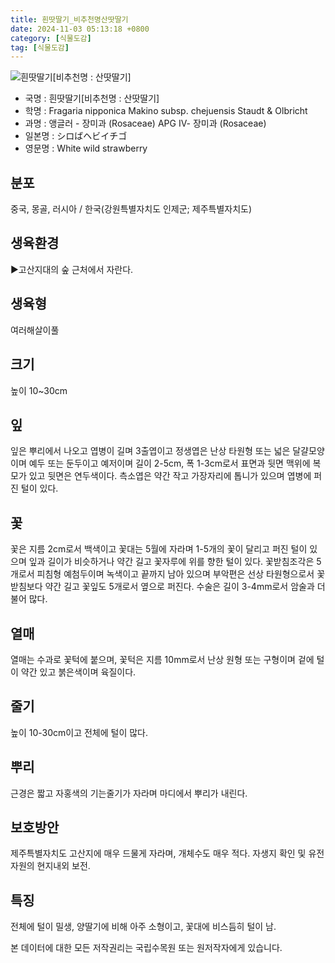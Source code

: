 ```yaml
---
title: 흰땃딸기_비추천명산땃딸기
date: 2024-11-03 05:13:18 +0800
category: [식물도감]
tag: [식물도감]
---
```




![흰땃딸기[비추천명 : 산땃딸기]](/fileUpload/plants/basic/Rosaceae/Fragaria/13337/1_th2.JPG)
- 국명 : 흰땃딸기[비추천명 : 산땃딸기]
- 학명 : Fragaria nipponica Makino subsp. chejuensis Staudt & Olbricht
- 과명 : 앵글러 - 장미과 (Rosaceae) APG Ⅳ- 장미과 (Rosaceae)
- 일본명 : シロばヘビイチゴ
- 영문명 : White wild strawberry


## 분포
중국, 몽골, 러시아 / 한국(강원특별자치도 인제군; 제주특별자치도) 
## 생육환경
▶고산지대의 숲 근처에서 자란다.
## 생육형
여러해살이풀 
## 크기
높이 10~30cm
## 잎
잎은 뿌리에서 나오고 엽병이 길며 3출엽이고 정생엽은 난상 타원형 또는 넓은 달걀모양이며 예두 또는 둔두이고 예저이며 길이 2-5cm, 폭 1-3cm로서 표면과 뒷면 맥위에 복모가 있고 뒷면은 연두색이다. 측소엽은 약간 작고 가장자리에 톱니가 있으며 엽병에 퍼진 털이 있다.
## 꽃
꽃은 지름 2cm로서 백색이고 꽃대는 5월에 자라며 1-5개의 꽃이 달리고 퍼진 털이 있으며 잎과 길이가 비슷하거나 약간 길고 꽃자루에 위를 향한 털이 있다. 꽃받침조각은 5개로서 피침형 예첨두이며 녹색이고 끝까지 남아 있으며 부악편은 선상 타원형으로서 꽃받침보다 약간 길고 꽃잎도 5개로서 옆으로 퍼진다. 수술은 길이 3-4mm로서 암술과 더불어 많다.
## 열매
열매는 수과로 꽃턱에 붙으며, 꽃턱은 지름 10mm로서 난상 원형 또는 구형이며 겉에 털이 약간 있고 붉은색이며 육질이다.
## 줄기
높이 10-30cm이고 전체에 털이 많다.
## 뿌리
근경은 짧고 자홍색의 기는줄기가 자라며 마디에서 뿌리가 내린다.
## 보호방안
제주특별자치도 고산지에 매우 드물게 자라며, 개체수도 매우 적다. 자생지 확인 및 유전자원의 현지내외 보전.
## 특징
전체에 털이 밀생, 양딸기에 비해 아주 소형이고, 꽃대에 비스듬히 털이 남.






본 데이터에 대한 모든 저작권리는 국립수목원 또는 원저작자에게 있습니다.
